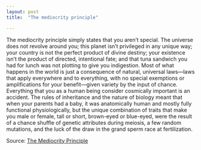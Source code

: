 ```yaml
---
layout: post
title:  "The mediocrity principle"

---
```


The mediocrity principle simply states that you aren’t special. The universe does not revolve around you; this planet isn’t privileged in any unique way; your country is not the perfect product of divine destiny; your existence isn’t the product of directed, intentional fate; and that tuna sandwich you had for lunch was not plotting to give you indigestion. Most of what happens in the world is just a consequence of natural, universal laws—laws that apply everywhere and to everything, with no special exemptions or amplifications for your benefit—given variety by the input of chance. Everything that you as a human being consider cosmically important is an accident. The rules of inheritance and the nature of biology meant that when your parents had a baby, it was anatomically human and mostly fully functional physiologically, but the unique combination of traits that make you male or female, tall or short, brown-eyed or blue-eyed, were the result of a chance shuffle of genetic attributes during meiosis, a few random mutations, and the luck of the draw in the grand sperm race at fertilization.

Source: [The Mediocrity Principle](https://www.edge.org/response-detail/11272)
